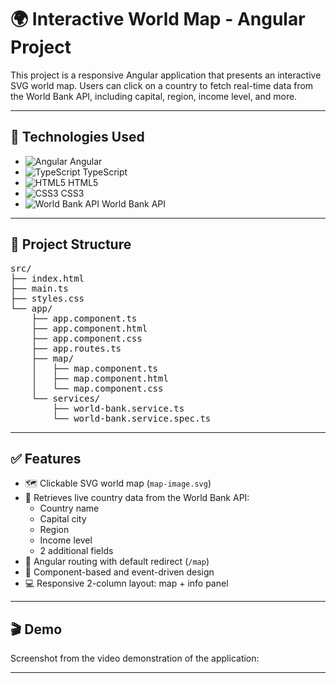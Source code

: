 <h1>🌍 Interactive World Map - Angular Project</h1>

<p>This project is a responsive Angular application that presents an interactive SVG world map. Users can click on a country to fetch real-time data from the World Bank API, including capital, region, income level, and more.</p>

<hr/>

<h2>🧪 Technologies Used</h2>

<ul>
  <li><img src="https://img.shields.io/badge/Angular-DD0031?logo=angular&logoColor=white" alt="Angular"> Angular</li>
  <li><img src="https://img.shields.io/badge/TypeScript-3178C6?logo=typescript&logoColor=white" alt="TypeScript"> TypeScript</li>
  <li><img src="https://img.shields.io/badge/HTML5-E34F26?logo=html5&logoColor=white" alt="HTML5"> HTML5</li>
  <li><img src="https://img.shields.io/badge/CSS3-1572B6?logo=css3&logoColor=white" alt="CSS3"> CSS3</li>
  <li><img src="https://img.shields.io/badge/API-World_Bank-blue" alt="World Bank API"> World Bank API</li>
</ul>

<hr/>

<h2>📁 Project Structure</h2>

<pre>
src/
├── index.html
├── main.ts
├── styles.css
└── app/
    ├── app.component.ts
    ├── app.component.html
    ├── app.component.css
    ├── app.routes.ts
    ├── map/
    │   ├── map.component.ts
    │   ├── map.component.html
    │   └── map.component.css
    └── services/
        ├── world-bank.service.ts
        └── world-bank.service.spec.ts
</pre>

<hr/>

<h2>✅ Features</h2>

<ul>
  <li>🗺️ Clickable SVG world map (<code>map-image.svg</code>)</li>
  <li>📡 Retrieves live country data from the World Bank API:
    <ul>
      <li>Country name</li>
      <li>Capital city</li>
      <li>Region</li>
      <li>Income level</li>
      <li>2 additional fields</li>
    </ul>
  </li>
  <li>🧭 Angular routing with default redirect (<code>/map</code>)</li>
  <li>🧩 Component-based and event-driven design</li>
  <li>💻 Responsive 2-column layout: map + info panel</li>
</ul>

<hr/>




<h2>🎬 Demo</h2>

<p> Screenshot from the video demonstration of the application:</p>


<hr/>
